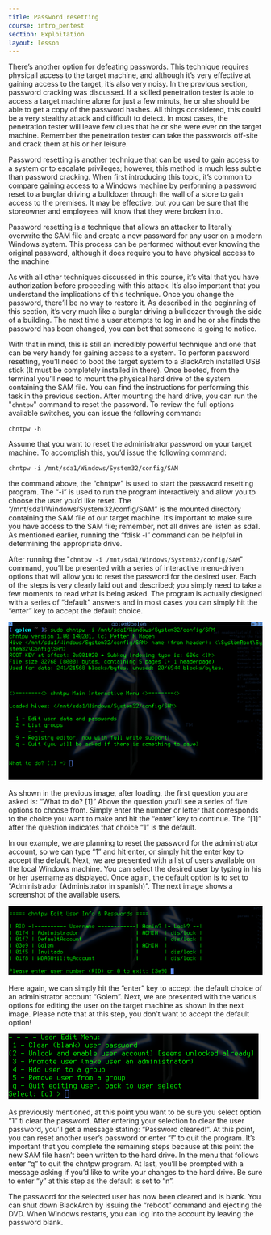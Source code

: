 ```yaml
---
title: Password resetting
course: intro_pentest
section: Exploitation
layout: lesson
---
```


There’s another option for defeating passwords. This technique requires
physicall access to the target machine, and although it’s very effective at
gaining access to the target, it’s also very noisy. In the previous section,
password cracking was discussed. If a skilled penetration tester is able to
access a target machine alone for just a few minuts, he or she should be able to
get a copy of the password hashes. All things considered, this could be a very
stealthy attack and difficult to detect. In most cases, the penetration tester
will leave few clues that he or she were ever on the target machine. Remember
the penetration tester can take the passwords off-site and crack them at his or
her leisure.

Password resetting is another technique that can be used to gain access to a
system or to escalate privileges; however, this method is much less subtle than
password cracking. When first introducing this topic, it’s common to compare
gaining access to a Windows machine by performing a password reset to a burglar
driving a bulldozer through the wall of a store to gain access to the premises.
It may be effective, but you can be sure that the storeowner and employees will
know that they were broken into.

Password resetting is a technique that allows an attacker to literally overwrite
the SAM file and create a new password for any user on a modern Windows system.
This process can be performed without ever knowing the original password,
although it does require you to have physical access to the machine

As with all other techniques discussed in this course, it’s vital that you have
authorization before proceeding with this attack. It’s also important that you
understand the implications of this technique. Once you change the password,
there’ll be no way to restore it. As described in the beginning of this section,
it’s very much like a burglar driving a bulldozer through the side of a
building. The next time a user attempts to log in and he or she finds the
password has been changed, you can bet that someone is going to notice.

With that in mind, this is still an incredibly powerful technique and one that
can be very handy for gaining access to a system. To perform password resetting,
you’ll need to boot the target system to a BlackArch installed USB stick (It
must be completely installed in there). Once booted, from the terminal you’ll
need to mount the physical hard drive of the system containing the SAM file. You
can find the instructions for performing this task in the previous section.
After mounting the hard drive, you can run the "`chntpw`" command to reset the
password. To review the full options available switches, you can issue the
following command:

```
chntpw -h
```

Assume that you want to reset the administrator password on your target machine.
To accomplish this, you’d issue the following command:

```
chntpw -i /mnt/sda1/Windows/System32/config/SAM
```

the command above, the “chntpw” is used to start the password resetting program.
The “-i” is used to run the program interactively and allow you to choose the
user you’d like reset. The “/mnt/sda1/Windows/System32/config/SAM” is the
mounted directory containing the SAM file of our target machine. It’s important
to make sure you have access to the SAM file; remember, not all drives are
listen as sda1. As mentioned earlier, running the “fdisk -l” command can be
helpful in determining the appropriate drive.

After running the "`chntpw -i /mnt/sda1/Windows/System32/config/SAM`" command,
you’ll be presented with a series of interactive menu-driven options that will
allow you to reset the password for the desired user. Each of the steps is very
clearly laid out and described; you simply need to take a few moments to read
what is being asked. The program is actually designed with a series of “default”
answers and in most cases you can simply hit the “enter” key to accept the
default choice.

![](/img/courses/intro-pentest/chntpw1.png)

As shown in the previous image, after loading, the first question you are asked
is: “What to do? [1]” Above the question you’ll see a series of five options to
choose from. Simply enter the number or letter that corresponds to the choice
you want to make and hit the “enter” key to continue. The “[1]” after the
question indicates that choice “1” is the default.

In our example, we are planning to reset the password for the administrator
account, so we can type “1” and hit enter, or simply hit the enter key to accept
the default. Next, we are presented with a list of users available on the local
Windows machine. You can select the desired user by typing in his or her
username as displayed. Once again, the default option is to set to
“Administrador (Administrator in spanish)”. The next image shows a screenshot of
the available users.

![](/img/courses/intro-pentest/chntpw2.png)

Here again, we can simply hit the “enter” key to accept the default choice of an
administrator account “Golem”. Next, we are presented with the various options
for editing the user on the target machine as shown in the next image. Please
  note that at this step, you don’t want to accept the default option!

![](/img/courses/intro-pentest/chntpw3.png)

As previously mentioned, at this point you want to be sure you select option “1”
ti clear the password. After entering your selection to clear the user password,
you’ll get a message stating: “Password cleared!”. At this point, you can reset
another user’s password or enter “!” to quit the program. It’s important that
you complete the remaining steps because at this point the new SAM file hasn’t
been written to the hard drive. In the menu that follows enter “q” to quit the
chntpw program. At last, you’ll be prompted with a message asking if you’d like
to write your changes to the hard drive. Be sure to enter “y” at this step as
the default is set to “n”.

The password for the selected user has now been cleared and is blank. You can
shut down BlackArch by issuing the “reboot” command and ejecting the DVD. When
Windows restarts, you can log into the account by leaving the password blank.
